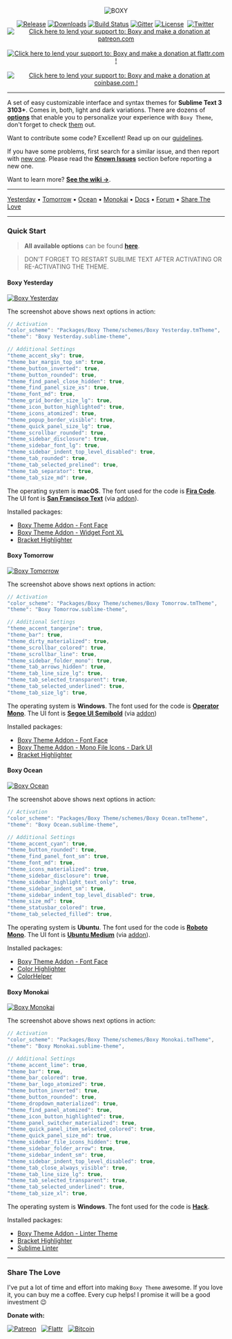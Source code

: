 <p align="center"><img src="https://raw.githubusercontent.com/oivva/boxy-extras/master/assets/readme/name.gif?v=240620161444" alt="BOXY"></p>

<p align="center">
  <a href="https://github.com/oivva/boxy/releases"><img src="https://img.shields.io/github/release/oivva/boxy.svg?maxAge=3600&style=flat-square" alt="Release"></a>
  <a href="https://packagecontrol.io/packages/Boxy%20Theme"><img src="https://img.shields.io/packagecontrol/dt/Boxy%20Theme.svg?maxAge=3600&style=flat-square" alt="Downloads"></a>
  <a href="https://travis-ci.org/oivva/boxy"><img src="https://img.shields.io/travis/oivva/boxy.svg?maxAge=3600&style=flat-square" alt="Build Status"></a>
  <a href="https://gitter.im/oivva/boxy"><img src="https://img.shields.io/gitter/room/nwjs/nw.js.svg?maxAge=2592000&style=flat-square" alt="Gitter"></a>
  <a href="https://github.com/oivva/boxy/blob/master/LICENSE"><img src="https://img.shields.io/github/license/mashape/apistatus.svg?maxAge=2592000&style=flat-square" alt="License"></a>&nbsp;
  <a href="https://twitter.com/oivvatweets" title="Share via Twitter"><img src="https://raw.githubusercontent.com/oivva/boxy-extras/master/assets/readme/twitter.png" alt="Twitter"></a>&nbsp;
  <a href="https://www.patreon.com/oivva" title="Donate with Patreon"><img src="https://raw.githubusercontent.com/oivva/boxy-extras/master/assets/readme/patreon.png" alt="Click here to lend your support to: Boxy and make a donation at patreon.com"></a>&nbsp;
  <a href="https://flattr.com/profile/oivva" title="Donate with Flattr"><img src="https://raw.githubusercontent.com/oivva/boxy-extras/master/assets/readme/flattr.png" alt="Click here to lend your support to: Boxy and make a donation at flattr.com !"></a>&nbsp;
  <a href="https://www.coinbase.com/oivva" title="Donate with Bitcoin"><img src="https://raw.githubusercontent.com/oivva/boxy-extras/master/assets/readme/bitcoin.png" alt="Click here to lend your support to: Boxy and make a donation at coinbase.com !"></a>
</p>

***

A set of easy customizable interface and syntax themes for **Sublime Text 3 3103+**. Comes in, both, light and dark variations. There are dozens of [**options**][settings] that enable you to personalize your experience with `Boxy Theme`, don't forget to check [them][settings] out.

Want to contribute some code? Excellent! Read up on our [guidelines](https://github.com/oivva/boxy/blob/dev/.github/CONTRIBUTING.md).

If you have some problems, first search for a similar issue, and then report with [new one][issues]. Please read the [**Known Issues**][known-issues] section before reporting a new one.

Want to learn more? [**See the wiki &#8594;**][wiki].

***

<div><a href="#boxy-yesterday">Yesterday</a>&nbsp;▪&nbsp;<a href="#boxy-tomorrow">Tomorrow</a>&nbsp;▪&nbsp;<a href="#boxy-ocean">Ocean</a>&nbsp;▪&nbsp;<a href="#boxy-monokai">Monokai</a>&nbsp;▪&nbsp;<a href="https://github.com/oivva/boxy/wiki">Docs</a>&nbsp;▪&nbsp;<a href="https://forum.sublimetext.com/t/boxy-the-most-hackable-theme-for-sublime-text-3/20564">Forum</a>&nbsp;▪&nbsp;<a href="#share-the-love">Share The Love</a></div>

***

### Quick Start

> **All available options** can be found [**here**][settings].

> DON'T FORGET TO RESTART SUBLIME TEXT AFTER ACTIVATING OR RE-ACTIVATING THE THEME.

#### Boxy Yesterday

[![Boxy Yesterday][img-yesterday]][img-yesterday]

The screenshot above shows next options in action:

```js
// Activation
"color_scheme": "Packages/Boxy Theme/schemes/Boxy Yesterday.tmTheme",
"theme": "Boxy Yesterday.sublime-theme",

// Additional Settings
"theme_accent_sky": true,
"theme_bar_margin_top_sm": true,
"theme_button_inverted": true,
"theme_button_rounded": true,
"theme_find_panel_close_hidden": true,
"theme_find_panel_size_xs": true,
"theme_font_md": true,
"theme_grid_border_size_lg": true,
"theme_icon_button_highlighted": true,
"theme_icons_atomized": true,
"theme_popup_border_visible": true,
"theme_quick_panel_size_lg": true,
"theme_scrollbar_rounded": true,
"theme_sidebar_disclosure": true,
"theme_sidebar_font_lg": true,
"theme_sidebar_indent_top_level_disabled": true,
"theme_tab_rounded": true,
"theme_tab_selected_prelined": true,
"theme_tab_separator": true,
"theme_tab_size_md": true,
```

The operating system is **macOS**. The font used for the code is [**Fira Code**][fira-code]. The UI font is [**San Francisco Text**][san-francisco] (via [addon][addon-font-face]).

Installed packages:

* [Boxy Theme Addon - Font Face][addon-font-face]
* [Boxy Theme Addon - Widget Font XL][addon-widget-font-xl]
* [Bracket Highlighter][bracket-highlighter]

#### Boxy Tomorrow

[![Boxy Tomorrow][img-tomorrow]][img-tomorrow]

The screenshot above shows next options in action:

```js
// Activation
"color_scheme": "Packages/Boxy Theme/schemes/Boxy Tomorrow.tmTheme",
"theme": "Boxy Tomorrow.sublime-theme",

// Additional Settings
"theme_accent_tangerine": true,
"theme_bar": true,
"theme_dirty_materialized": true,
"theme_scrollbar_colored": true,
"theme_scrollbar_line": true,
"theme_sidebar_folder_mono": true,
"theme_tab_arrows_hidden": true,
"theme_tab_line_size_lg": true,
"theme_tab_selected_transparent": true,
"theme_tab_selected_underlined": true,
"theme_tab_size_lg": true,
```

The operating system is **Windows**. The font used for the code is [**Operator Mono**][operator-mono]. The UI font is [**Segoe UI Semibold**][segoe-ui] (via [addon][addon-font-face])

Installed packages:

* [Boxy Theme Addon - Font Face][addon-font-face]
* [Boxy Theme Addon - Mono File Icons - Dark UI][addon-mono-file-icons-dark-ui]
* [Bracket Highlighter][bracket-highlighter]

#### Boxy Ocean

[![Boxy Ocean][img-ocean]][img-ocean]

The screenshot above shows next options in action:

```js
// Activation
"color_scheme": "Packages/Boxy Theme/schemes/Boxy Ocean.tmTheme",
"theme": "Boxy Ocean.sublime-theme",

// Additional Settings
"theme_accent_cyan": true,
"theme_button_rounded": true,
"theme_find_panel_font_sm": true,
"theme_font_md": true,
"theme_icons_materialized": true,
"theme_sidebar_disclosure": true,
"theme_sidebar_highlight_text_only": true,
"theme_sidebar_indent_sm": true,
"theme_sidebar_indent_top_level_disabled": true,
"theme_size_md": true,
"theme_statusbar_colored": true,
"theme_tab_selected_filled": true,
```

The operating system is **Ubuntu**. The font used for the code is [**Roboto Mono**][roboto-mono]. The UI font is [**Ubuntu Medium**][ubuntu] (via [addon][addon-font-face]).

Installed packages:

* [Boxy Theme Addon - Font Face][addon-font-face]
* [Color Highlighter][color-highlighter]
* [Color ​Helper][color-helper]

#### Boxy Monokai

[![Boxy Monokai][img-monokai]][img-monokai]

The screenshot above shows next options in action:

```js
// Activation
"color_scheme": "Packages/Boxy Theme/schemes/Boxy Monokai.tmTheme",
"theme": "Boxy Monokai.sublime-theme",

// Additional Settings
"theme_accent_lime": true,
"theme_bar": true,
"theme_bar_colored": true,
"theme_bar_logo_atomized": true,
"theme_button_inverted": true,
"theme_button_rounded": true,
"theme_dropdown_materialized": true,
"theme_find_panel_atomized": true,
"theme_icon_button_highlighted": true,
"theme_panel_switcher_materialized": true,
"theme_quick_panel_item_selected_colored": true,
"theme_quick_panel_size_md": true,
"theme_sidebar_file_icons_hidden": true,
"theme_sidebar_folder_arrow": true,
"theme_sidebar_indent_sm": true,
"theme_sidebar_indent_top_level_disabled": true,
"theme_tab_close_always_visible": true,
"theme_tab_line_size_lg": true,
"theme_tab_selected_transparent": true,
"theme_tab_selected_underlined": true,
"theme_tab_size_xl": true,
```

The operating system is **Windows**. The font used for the code is [**Hack**][hack].

Installed packages:

* [Boxy Theme Addon - Linter Theme][addon-linter-theme]
* [Bracket Highlighter][bracket-highlighter]
* [Sublime Linter][sublime-linter]

***

### Share The Love

I've put a lot of time and effort into making `Boxy Theme` awesome. If you love it, you can buy me a coffee. Every cup helps! I promise it will be a good investment 😉

**Donate with:**

[![Patreon][img-patreon-with-title]][patreon] &nbsp; [![Flattr][img-flattr-with-title]][flattr] &nbsp; [![Bitcoin][img-bitcoin-with-title]][bitcoin]

<!-- Links -->

[release]: https://github.com/oivva/boxy/releases
[downloads]: https://packagecontrol.io/packages/Boxy%20Theme
[build-status]: https://travis-ci.org/oivva/boxy
[gitter]: https://gitter.im/oivva/boxy
[license]: https://github.com/oivva/boxy
[patreon]: https://www.patreon.com/oivva "Donate with Patreon"
[flattr]: https://flattr.com/profile/oivva "Donate with Flattr"
[bitcoin]: https://www.coinbase.com/oivva "Donate with Bitcoin"
[upgrading]: https://github.com/oivva/boxy/wiki/Upgrading
[issues]: https://github.com/oivva/boxy/issues
[wiki]: https://github.com/oivva/boxy/wiki
[gallery]: https://github.com/oivva/boxy/wiki/Gallery
[website]: http://www.oivva.com/boxy/
[known-issues]: https://github.com/oivva/boxy/wiki#known-issues
[pr]: https://github.com/wbond/package_control_channel/pull/5500
[manual-install]: https://github.com/oivva/boxy/wiki/Get-It#manual
[settings]: https://github.com/oivva/boxy/wiki/Settings

<!-- Images -->

[img-name]: https://raw.githubusercontent.com/oivva/boxy-extras/master/assets/readme/name.png
[img-release]: https://img.shields.io/github/release/oivva/boxy.svg?maxAge=3600&style=flat-square
[img-downloads]: https://img.shields.io/packagecontrol/dt/Boxy%20Theme.svg?maxAge=3600&style=flat-square
[img-build-status]: https://img.shields.io/travis/oivva/boxy.svg?maxAge=3600&style=flat-square
[img-gitter]: https://img.shields.io/gitter/room/nwjs/nw.js.svg?maxAge=2592000&style=flat-square
[img-license]: https://img.shields.io/github/license/mashape/apistatus.svg?maxAge=2592000&style=flat-square
[img-patreon]: https://raw.githubusercontent.com/oivva/boxy-extras/master/assets/readme/patreon.png
[img-patreon-with-title]: https://raw.githubusercontent.com/oivva/boxy-extras/master/assets/readme/patreon-with-title.png
[img-flattr]: https://raw.githubusercontent.com/oivva/boxy-extras/master/assets/readme/flattr.png
[img-flattr-with-title]: https://raw.githubusercontent.com/oivva/boxy-extras/master/assets/readme/flattr-with-title.png
[img-bitcoin]: https://raw.githubusercontent.com/oivva/boxy-extras/master/assets/readme/bitcoin.png
[img-bitcoin-with-title]: https://raw.githubusercontent.com/oivva/boxy-extras/master/assets/readme/bitcoin-with-title.png
[img-gallery]: https://raw.githubusercontent.com/oivva/boxy-extras/master/assets/readme/gallery.gif
[img-yesterday]: https://raw.githubusercontent.com/oivva/boxy-extras/master/assets/readme/3.0.0/yesterday.png?v=080720161139
[img-tomorrow]: https://raw.githubusercontent.com/oivva/boxy-extras/master/assets/readme/3.0.0/tomorrow.png?v=080720161139
[img-ocean]: https://raw.githubusercontent.com/oivva/boxy-extras/master/assets/readme/3.0.0/ocean.png?v=080720161139
[img-monokai]: https://raw.githubusercontent.com/oivva/boxy-extras/master/assets/readme/3.0.0/monokai.png?v=080720161139

<!-- Fonts -->

[fira-code]: https://github.com/tonsky/FiraCode/blob/master/README.md
[san-francisco]: https://developer.apple.com/fonts/
[ubuntu]: http://font.ubuntu.com/
[roboto-mono]: https://fonts.google.com/specimen/Roboto+Mono?query=Roboto
[hack]: https://sourcefoundry.org/hack/
[operator-mono]: http://www.typography.com/fonts/operator/styles/operatorscreensmartpro
[segoe-ui]: https://www.microsoft.com/typography/Fonts/family.aspx?FID=331

<!-- Packages -->

[addon-font-face]: https://packagecontrol.io/packages/Boxy%20Theme%20Addon%20-%20Font%20Face
[addon-widget-font-lg]: https://packagecontrol.io/packages/Boxy%20Theme%20Addon%20-%20Widget%20Font%20LG
[addon-widget-font-xl]: https://packagecontrol.io/packages/Boxy%20Theme%20Addon%20-%20Widget%20Font%20XL
[addon-linter-theme]: https://packagecontrol.io/packages/Boxy%20Theme%20Addon%20-%20Linter%20Theme
[addon-mono-file-icons-dark-ui]: https://github.com/search?q=user%3Aoivva+boxy-addon-mono
[git-gutter]: https://packagecontrol.io/packages/GitGutter
[sublime-linter]: https://packagecontrol.io/packages/SublimeLinter
[bracket-highlighter]: https://packagecontrol.io/packages/BracketHighlighter
[color-highlighter]: https://packagecontrol.io/packages/Color%20Highlighter
[color-helper]: https://packagecontrol.io/packages/ColorHelper
